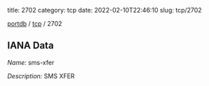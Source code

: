 title: 2702
category: tcp
date: 2022-02-10T22:46:10
slug: tcp/2702

[portdb](/) / [tcp](/category/tcp.html) / 2702


## IANA Data

_Name:_ sms-xfer

_Description:_ SMS XFER

